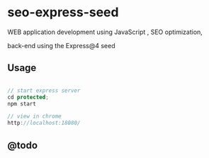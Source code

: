 seo-express-seed
================

WEB application development using JavaScript , SEO optimization, 

back-end using the Express@4 seed

## Usage

```javascript

// start express server
cd protected;
npm start

// view in chrome
http://localhost:18080/


```

## @todo
